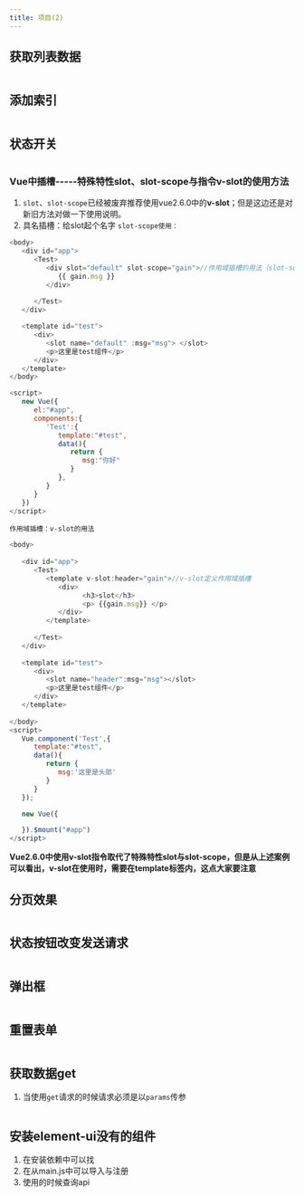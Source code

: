 ```yaml
---
title: 项目(2)
---
```


## 获取列表数据
<img :src="$withBase('/front/vue/获取数据.jpg')">

## 添加索引
<img :src="$withBase('/front/vue/索引.jpg')">

## 状态开关
<img :src="$withBase('/front/vue/状态开关.jpg')">

### Vue中插槽-----特殊特性slot、slot-scope与指令v-slot的使用方法
1. `slot`、`slot-scope`已经被废弃推荐使用vue2.6.0中的**v-slot**；但是这边还是对新旧方法对做一下使用说明。
2. 具名插槽：给slot起个名字
`slot-scope使用：`
```js
<body>
   <div id="app">
      <Test>
         <div slot="default" slot-scope="gain">//作用域插槽的用法（slot-scope）
            {{ gain.msg }}
         </div>
         
      </Test>
   </div>

   <template id="test">
      <div>
         <slot name="default" :msg="msg"> </slot>
         <p>这里是test组件</p>
      </div>
   </template>
</body>
```
```js
<script>
   new Vue({
      el:"#app",
      components:{
         'Test':{
            template:"#test",
            data(){
               return {
                  msg:"你好"
               }
            },
         }
      }
   })
</script>
```
`作用域插槽：v-slot的用法`
```js
<body>
   
   <div id="app">
      <Test>
         <template v-slot:header="gain">//v-slot定义作用域插槽
            <div>
                  <h3>slot</h3>
                  <p> {{gain.msg}} </p>
            </div>
         </template>
           
      </Test>
   </div>
   
   <template id="test">
      <div>
         <slot name="header":msg="msg"></slot>
         <p>这里是test组件</p>
      </div>
   </template>
   
</body>
<script>
   Vue.component('Test',{
      template:"#test",
      data(){
         return {
            msg:'这里是头部'
         }
      }
   });

   new Vue({

   }).$mount("#app")
</script>

```
**Vue2.6.0中使用v-slot指令取代了特殊特性slot与slot-scope，但是从上述案例可以看出，v-slot在使用时，需要在template标签内，这点大家要注意**

## 分页效果
<img :src="$withBase('/front/vue/页码.jpg')">

## 状态按钮改变发送请求
<img :src="$withBase('/front/vue/按钮状态.jpg')">

## 弹出框
<img :src="$withBase('/front/vue/弹出层.jpg')">

## 重置表单
<img :src="$withBase('/front/vue/重置表单.jpg')">

## 获取数据get
1. 当使用`get`请求的时候请求必须是以`params`传参
<img :src="$withBase('/front/vue/get传参.jpg')">

## 安装element-ui没有的组件
1. 在安装依赖中可以找
2. 在从main.js中可以导入与注册
3. 使用的时候查询api
